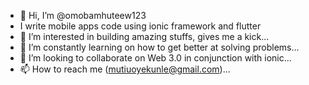 - 👋 Hi, I’m @omobamhuteew123
- I write mobile apps code using ionic framework and flutter
- 👀 I’m interested in building amazing stuffs, gives me a kick...
- 🌱 I’m constantly learning on how to get better at solving problems...
- 💞️ I’m looking to collaborate on Web 3.0 in conjunction with ionic...
- 📫 How to reach me (mutiuoyekunle@gmail.com)...

<!---
omobamhuteew123/omobamhuteew123 is a ✨ special ✨ repository because its `README.md` (this file) appears on your GitHub profile.
You can click the Preview link to take a look at your changes.
--->
